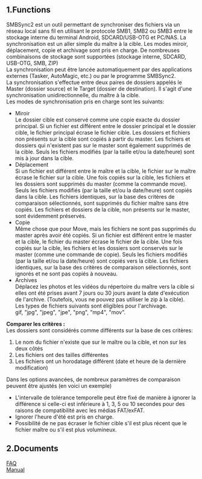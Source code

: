 ## 1.Functions<br>
SMBSync2 est un outil permettant de synchroniser des fichiers via un réseau local sans fil en utilisant le protocole SMB1, SMB2 ou SMB3 entre le stockage interne du terminal Android, SDCARD/USB-OTG et PC/NAS. La synchronisation est un aller simple du maître à la cible. Les modes miroir, déplacement, copie et archivage sont pris en charge. De nombreuses combinaisons de stockage sont supportées (stockage interne, SDCARD, USB-OTG, SMB, ZIP)  <br>
La synchronisation peut être lancée automatiquement par des applications externes (Tasker, AutoMagic, etc.) ou par le programme SMBSync2.  
La synchronisation s'effectue entre deux paires de dossiers appelés le Master (dossier source) et le Target (dossier de destination). Il s'agit d'une synchronisation unidirectionnelle, du maître à la cible.  
Les modes de synchronisation pris en charge sont les suivants:  <br>

- Miroir<br>
  Le dossier cible est conservé comme une copie exacte du dossier principal. Si un fichier est différent entre le dossier principal et le dossier cible, le fichier principal écrase le fichier cible. Les dossiers et fichiers non présents sur la cible sont copiés à partir du master. Les fichiers et dossiers qui n'existent pas sur le master sont également supprimés de la cible. Seuls les fichiers modifiés (par la taille et/ou la date/heure) sont mis à jour dans la cible.<br>
- Déplacement<br>
  Si un fichier est différent entre le maître et la cible, le fichier sur le maître écrase le fichier sur la cible. Une fois copiés sur la cible, les fichiers et les dossiers sont supprimés du master (comme la commande move).
  Seuls les fichiers modifiés (par la taille et/ou la date/heure) sont copiés dans la cible. Les fichiers identiques, sur la base des critères de comparaison sélectionnés, sont supprimés du fichier maître sans être copiés. Les fichiers et dossiers de la cible, non présents sur le master, sont évidemment préservés.<br>
- Copie<br>
  Même chose que pour Move, mais les fichiers ne sont pas supprimés du master après avoir été copiés.
  Si un fichier est différent entre le master et la cible, le fichier du master écrase le fichier de la cible. Une fois copiés sur la cible, les fichiers et les dossiers sont conservés sur le master (comme une commande de copie).
  Seuls les fichiers modifiés (par la taille et/ou la date/heure) sont copiés vers la cible. Les fichiers identiques, sur la base des critères de comparaison sélectionnés, sont ignorés et ne sont pas copiés à nouveau.<br>
- Archives<br>
  Déplacez les photos et les vidéos du répertoire du maître vers la cible si elles ont été prises avant 7 jours ou 30 jours avant la date d'exécution de l'archive. (Toutefois, vous ne pouvez pas utiliser le zip à la cible).  <br>
Les types de fichiers suivants sont éligibles pour l'archivage.  <br>
gif, "jpg", "jpeg", "jpe", "png", "mp4", "mov".  <br>

**Comparer les critères :**  
Les dossiers sont considérés comme différents sur la base de ces critères:  <br>

1. Le nom du fichier n'existe que sur le maître ou la cible, et non sur les deux côtés<br>
2. Les fichiers ont des tailles différentes<br>
3. Les fichiers ont un horodatage différent (date et heure de la dernière modification) <br>

Dans les options avancées, de nombreux paramètres de comparaison peuvent être ajustés (en voici un exemple)<br>
- L'intervalle de tolérance temporelle peut être fixé de manière à ignorer la différence si celle-ci est inférieure à 1, 3, 5 ou 10 secondes pour des raisons de compatibilité avec les médias FAT/exFAT. <br>
- Ignorer l'heure d'été est pris en charge. <br>
- Possibilité de ne pas écraser le fichier cible s'il est plus récent que le fichier maître ou s'il est plus volumineux.<br>

## 2.Documents<br>
[FAQ](https://sentaroh.github.io/Documents/SMBSync2/SMBSync2_FAQ_FR.htm)<br>
[Manual](https://sentaroh.github.io/Documents/SMBSync2/SMBSync2_Desc_EN.htm)<br>
